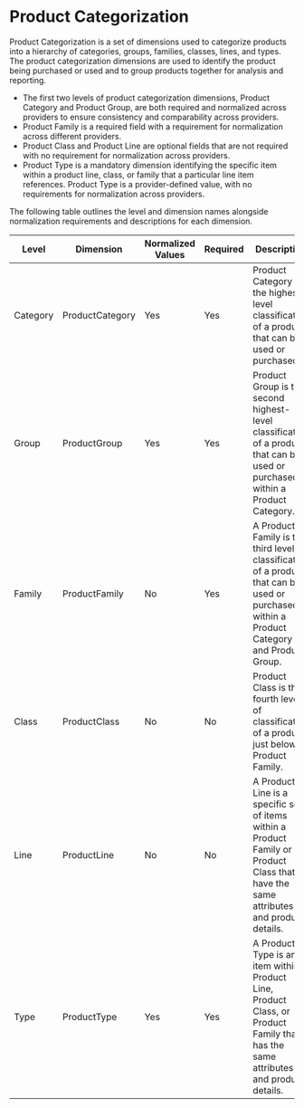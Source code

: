 # Product Categorization

Product Categorization is a set of dimensions used to categorize products into a hierarchy of categories, groups, families, classes, lines, and types.  The product categorization dimensions are used to identify the product being purchased or used and to group products together for analysis and reporting.

* The first two levels of product categorization dimensions, Product Category and Product Group, are both required and normalized across providers to ensure consistency and comparability across providers.  
* Product Family is a required field with a requirement for normalization across different providers.  
* Product Class and Product Line are optional fields that are not required with no requirement for normalization across providers.
* Product Type is a mandatory dimension identifying the specific item within a product line, class, or family that a particular line item references.  Product Type is a provider-defined value, with no requirements for normalization across providers.

The following table outlines the level and dimension names alongside normalization requirements and descriptions for each dimension.

| Level | Dimension | Normalized Values | Required | Description |
| ----- | --------- | ----------------- | -------- | ----------- |
| Category | ProductCategory | Yes | Yes | Product Category is the highest-level classification of a product that can be used or purchased. |
| Group | ProductGroup | Yes | Yes | Product Group is the second highest-level classification of a product that can be used or purchased within a Product Category. |
| Family | ProductFamily | No | Yes | A Product Family is the third level of classification of a product that can be used or purchased within a Product Category and Product Group. |
| Class | ProductClass | No | No | Product Class is the fourth level of classification of a product just below Product Family. |
| Line | ProductLine | No | No | A Product Line is a specific set of items within a Product Family or Product Class that have the same attributes and product details. |
| Type | ProductType | Yes | Yes | A Product Type is an item within a Product Line, Product Class, or Product Family that has the same attributes and product details. |
